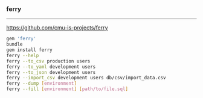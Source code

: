 ### ferry
---

https://github.com/cmu-is-projects/ferry

```sh
gem 'ferry'
bundle
gem install ferry
ferry --help
ferry --to_csv production users
ferry --to_yaml development users
ferry --to_json development users
ferry --import_csv development users db/csv/import_data.csv
ferry --dump [environment]
ferry --fill [environment] [path/to/file.sql]
```


